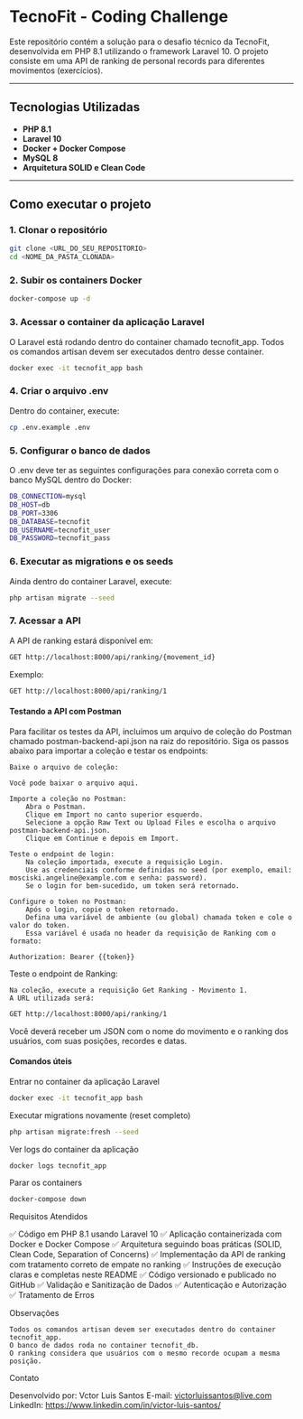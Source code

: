 # TecnoFit - Coding Challenge

Este repositório contém a solução para o desafio técnico da TecnoFit, desenvolvida em PHP 8.1 utilizando o framework Laravel 10. O projeto consiste em uma API de ranking de personal records para diferentes movimentos (exercícios).

---

## Tecnologias Utilizadas

- **PHP 8.1**
- **Laravel 10**
- **Docker + Docker Compose**
- **MySQL 8**
- **Arquitetura SOLID e Clean Code**

---

## Como executar o projeto

### 1. Clonar o repositório

```bash
git clone <URL_DO_SEU_REPOSITORIO>
cd <NOME_DA_PASTA_CLONADA>
```

### 2. Subir os containers Docker

```bash
docker-compose up -d
```

### 3. Acessar o container da aplicação Laravel

O Laravel está rodando dentro do container chamado tecnofit_app. Todos os comandos artisan devem ser executados dentro desse container.
```bash
docker exec -it tecnofit_app bash
```

### 4. Criar o arquivo .env

Dentro do container, execute:
```bash
cp .env.example .env
```

### 5. Configurar o banco de dados

O .env deve ter as seguintes configurações para conexão correta com o banco MySQL dentro do Docker:
```bash
DB_CONNECTION=mysql
DB_HOST=db
DB_PORT=3306
DB_DATABASE=tecnofit
DB_USERNAME=tecnofit_user
DB_PASSWORD=tecnofit_pass
```

### 6. Executar as migrations e os seeds

Ainda dentro do container Laravel, execute:
```bash
php artisan migrate --seed
```

### 7. Acessar a API

A API de ranking estará disponível em:
```bash
GET http://localhost:8000/api/ranking/{movement_id}
```
Exemplo:
```bash
GET http://localhost:8000/api/ranking/1
```


#### Testando a API com Postman

Para facilitar os testes da API, incluímos um arquivo de coleção do Postman chamado postman-backend-api.json na raiz do repositório. Siga os passos abaixo para importar a coleção e testar os endpoints:

    Baixe o arquivo de coleção:

    Você pode baixar o arquivo aqui.

    Importe a coleção no Postman:
        Abra o Postman.
        Clique em Import no canto superior esquerdo.
        Selecione a opção Raw Text ou Upload Files e escolha o arquivo postman-backend-api.json.
        Clique em Continue e depois em Import.

    Teste o endpoint de login:
        Na coleção importada, execute a requisição Login.
        Use as credenciais conforme definidas no seed (por exemplo, email: mosciski.angeline@example.com e senha: password).
        Se o login for bem-sucedido, um token será retornado.

    Configure o token no Postman:
        Após o login, copie o token retornado.
        Defina uma variável de ambiente (ou global) chamada token e cole o valor do token.
        Essa variável é usada no header da requisição de Ranking com o formato:

    Authorization: Bearer {{token}}

Teste o endpoint de Ranking:

    Na coleção, execute a requisição Get Ranking - Movimento 1.
    A URL utilizada será:

```bash
GET http://localhost:8000/api/ranking/1
```
Você deverá receber um JSON com o nome do movimento e o ranking dos usuários, com suas posições, recordes e datas.


#### Comandos úteis
Entrar no container da aplicação Laravel
```bash
docker exec -it tecnofit_app bash
```
Executar migrations novamente (reset completo)
```bash
php artisan migrate:fresh --seed
```
Ver logs do container da aplicação
```bash
docker logs tecnofit_app
```
Parar os containers
```bash
docker-compose down
```


Requisitos Atendidos

✅ Código em PHP 8.1 usando Laravel 10
✅ Aplicação containerizada com Docker e Docker Compose
✅ Arquitetura seguindo boas práticas (SOLID, Clean Code, Separation of Concerns)
✅ Implementação da API de ranking com tratamento correto de empate no ranking
✅ Instruções de execução claras e completas neste README
✅ Código versionado e publicado no GitHub
✅ Validação e Sanitização de Dados
✅ Autenticação e Autorização
✅ Tratamento de Erros

Observações

    Todos os comandos artisan devem ser executados dentro do container tecnofit_app.
    O banco de dados roda no container tecnofit_db.
    O ranking considera que usuários com o mesmo recorde ocupam a mesma posição.

Contato

Desenvolvido por: Vctor Luis Santos
E-mail: victorluissantos@live.com
LinkedIn: https://www.linkedin.com/in/victor-luis-santos/